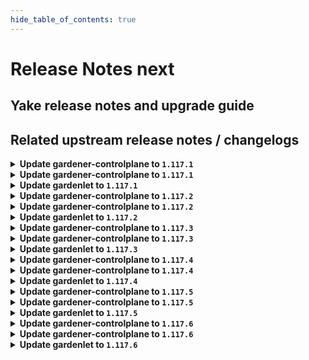 ```yaml
---
hide_table_of_contents: true
---
```


# Release Notes next

## Yake release notes and upgrade guide

## Related upstream release notes / changelogs


<details>
<summary><b>Update gardener-controlplane to <code>1.117.1</code></b></summary>

# [gardener/gardener]

## 🐛 Bug Fixes

- `[OPERATOR]` A bug which might lead to a crash loop backoff of `gardener-controller-manager` when removing legacy seeds labels has been fixed. by @oliver-goetz [#11928]
## 🏃 Others

- `[OPERATOR]` Fix an issue where envoy filters to handle proxy-protocol are not deployed, even if configured for istio load-balancers. by @axel7born [#11919]

## Helm Charts
- controlplane: `europe-docker.pkg.dev/gardener-project/releases/charts/gardener/controlplane:v1.117.1`
- gardenlet: `europe-docker.pkg.dev/gardener-project/releases/charts/gardener/gardenlet:v1.117.1`
- operator: `europe-docker.pkg.dev/gardener-project/releases/charts/gardener/operator:v1.117.1`
- resource-manager: `europe-docker.pkg.dev/gardener-project/releases/charts/gardener/resource-manager:v1.117.1`
## Docker Images
- admission-controller: `europe-docker.pkg.dev/gardener-project/releases/gardener/admission-controller:v1.117.1`
- apiserver: `europe-docker.pkg.dev/gardener-project/releases/gardener/apiserver:v1.117.1`
- controller-manager: `europe-docker.pkg.dev/gardener-project/releases/gardener/controller-manager:v1.117.1`
- gardenlet: `europe-docker.pkg.dev/gardener-project/releases/gardener/gardenlet:v1.117.1`
- node-agent: `europe-docker.pkg.dev/gardener-project/releases/gardener/node-agent:v1.117.1`
- operator: `europe-docker.pkg.dev/gardener-project/releases/gardener/operator:v1.117.1`
- resource-manager: `europe-docker.pkg.dev/gardener-project/releases/gardener/resource-manager:v1.117.1`
- scheduler: `europe-docker.pkg.dev/gardener-project/releases/gardener/scheduler:v1.117.1`


</details>

<details>
<summary><b>Update gardener-controlplane to <code>1.117.1</code></b></summary>

# [gardener/gardener]

## 🐛 Bug Fixes

- `[OPERATOR]` A bug which might lead to a crash loop backoff of `gardener-controller-manager` when removing legacy seeds labels has been fixed. by @oliver-goetz [#11928]
## 🏃 Others

- `[OPERATOR]` Fix an issue where envoy filters to handle proxy-protocol are not deployed, even if configured for istio load-balancers. by @axel7born [#11919]

## Helm Charts
- controlplane: `europe-docker.pkg.dev/gardener-project/releases/charts/gardener/controlplane:v1.117.1`
- gardenlet: `europe-docker.pkg.dev/gardener-project/releases/charts/gardener/gardenlet:v1.117.1`
- operator: `europe-docker.pkg.dev/gardener-project/releases/charts/gardener/operator:v1.117.1`
- resource-manager: `europe-docker.pkg.dev/gardener-project/releases/charts/gardener/resource-manager:v1.117.1`
## Docker Images
- admission-controller: `europe-docker.pkg.dev/gardener-project/releases/gardener/admission-controller:v1.117.1`
- apiserver: `europe-docker.pkg.dev/gardener-project/releases/gardener/apiserver:v1.117.1`
- controller-manager: `europe-docker.pkg.dev/gardener-project/releases/gardener/controller-manager:v1.117.1`
- gardenlet: `europe-docker.pkg.dev/gardener-project/releases/gardener/gardenlet:v1.117.1`
- node-agent: `europe-docker.pkg.dev/gardener-project/releases/gardener/node-agent:v1.117.1`
- operator: `europe-docker.pkg.dev/gardener-project/releases/gardener/operator:v1.117.1`
- resource-manager: `europe-docker.pkg.dev/gardener-project/releases/gardener/resource-manager:v1.117.1`
- scheduler: `europe-docker.pkg.dev/gardener-project/releases/gardener/scheduler:v1.117.1`


</details>

<details>
<summary><b>Update gardenlet to <code>1.117.1</code></b></summary>

# [gardener/gardener]

## 🐛 Bug Fixes

- `[OPERATOR]` A bug which might lead to a crash loop backoff of `gardener-controller-manager` when removing legacy seeds labels has been fixed. by @oliver-goetz [#11928]
## 🏃 Others

- `[OPERATOR]` Fix an issue where envoy filters to handle proxy-protocol are not deployed, even if configured for istio load-balancers. by @axel7born [#11919]

## Helm Charts
- controlplane: `europe-docker.pkg.dev/gardener-project/releases/charts/gardener/controlplane:v1.117.1`
- gardenlet: `europe-docker.pkg.dev/gardener-project/releases/charts/gardener/gardenlet:v1.117.1`
- operator: `europe-docker.pkg.dev/gardener-project/releases/charts/gardener/operator:v1.117.1`
- resource-manager: `europe-docker.pkg.dev/gardener-project/releases/charts/gardener/resource-manager:v1.117.1`
## Docker Images
- admission-controller: `europe-docker.pkg.dev/gardener-project/releases/gardener/admission-controller:v1.117.1`
- apiserver: `europe-docker.pkg.dev/gardener-project/releases/gardener/apiserver:v1.117.1`
- controller-manager: `europe-docker.pkg.dev/gardener-project/releases/gardener/controller-manager:v1.117.1`
- gardenlet: `europe-docker.pkg.dev/gardener-project/releases/gardener/gardenlet:v1.117.1`
- node-agent: `europe-docker.pkg.dev/gardener-project/releases/gardener/node-agent:v1.117.1`
- operator: `europe-docker.pkg.dev/gardener-project/releases/gardener/operator:v1.117.1`
- resource-manager: `europe-docker.pkg.dev/gardener-project/releases/gardener/resource-manager:v1.117.1`
- scheduler: `europe-docker.pkg.dev/gardener-project/releases/gardener/scheduler:v1.117.1`


</details>

<details>
<summary><b>Update gardener-controlplane to <code>1.117.2</code></b></summary>

# [gardener/gardener]

## 🐛 Bug Fixes

- `[OPERATOR]` Fix a regression that prevented the cache Prometheus in a Gardener managed seed from scraping the cadvisor and kubelet metrics of the seed nodes, and hence the shoot control plane Plutono dashboards could not show e.g. the CPU usage of the control plane components. by @istvanballok [#11969]

## Helm Charts
- controlplane: `europe-docker.pkg.dev/gardener-project/releases/charts/gardener/controlplane:v1.117.2`
- gardenlet: `europe-docker.pkg.dev/gardener-project/releases/charts/gardener/gardenlet:v1.117.2`
- operator: `europe-docker.pkg.dev/gardener-project/releases/charts/gardener/operator:v1.117.2`
- resource-manager: `europe-docker.pkg.dev/gardener-project/releases/charts/gardener/resource-manager:v1.117.2`
## Docker Images
- admission-controller: `europe-docker.pkg.dev/gardener-project/releases/gardener/admission-controller:v1.117.2`
- apiserver: `europe-docker.pkg.dev/gardener-project/releases/gardener/apiserver:v1.117.2`
- controller-manager: `europe-docker.pkg.dev/gardener-project/releases/gardener/controller-manager:v1.117.2`
- gardenlet: `europe-docker.pkg.dev/gardener-project/releases/gardener/gardenlet:v1.117.2`
- node-agent: `europe-docker.pkg.dev/gardener-project/releases/gardener/node-agent:v1.117.2`
- operator: `europe-docker.pkg.dev/gardener-project/releases/gardener/operator:v1.117.2`
- resource-manager: `europe-docker.pkg.dev/gardener-project/releases/gardener/resource-manager:v1.117.2`
- scheduler: `europe-docker.pkg.dev/gardener-project/releases/gardener/scheduler:v1.117.2`


</details>

<details>
<summary><b>Update gardener-controlplane to <code>1.117.2</code></b></summary>

# [gardener/gardener]

## 🐛 Bug Fixes

- `[OPERATOR]` Fix a regression that prevented the cache Prometheus in a Gardener managed seed from scraping the cadvisor and kubelet metrics of the seed nodes, and hence the shoot control plane Plutono dashboards could not show e.g. the CPU usage of the control plane components. by @istvanballok [#11969]

## Helm Charts
- controlplane: `europe-docker.pkg.dev/gardener-project/releases/charts/gardener/controlplane:v1.117.2`
- gardenlet: `europe-docker.pkg.dev/gardener-project/releases/charts/gardener/gardenlet:v1.117.2`
- operator: `europe-docker.pkg.dev/gardener-project/releases/charts/gardener/operator:v1.117.2`
- resource-manager: `europe-docker.pkg.dev/gardener-project/releases/charts/gardener/resource-manager:v1.117.2`
## Docker Images
- admission-controller: `europe-docker.pkg.dev/gardener-project/releases/gardener/admission-controller:v1.117.2`
- apiserver: `europe-docker.pkg.dev/gardener-project/releases/gardener/apiserver:v1.117.2`
- controller-manager: `europe-docker.pkg.dev/gardener-project/releases/gardener/controller-manager:v1.117.2`
- gardenlet: `europe-docker.pkg.dev/gardener-project/releases/gardener/gardenlet:v1.117.2`
- node-agent: `europe-docker.pkg.dev/gardener-project/releases/gardener/node-agent:v1.117.2`
- operator: `europe-docker.pkg.dev/gardener-project/releases/gardener/operator:v1.117.2`
- resource-manager: `europe-docker.pkg.dev/gardener-project/releases/gardener/resource-manager:v1.117.2`
- scheduler: `europe-docker.pkg.dev/gardener-project/releases/gardener/scheduler:v1.117.2`


</details>

<details>
<summary><b>Update gardenlet to <code>1.117.2</code></b></summary>

# [gardener/gardener]

## 🐛 Bug Fixes

- `[OPERATOR]` Fix a regression that prevented the cache Prometheus in a Gardener managed seed from scraping the cadvisor and kubelet metrics of the seed nodes, and hence the shoot control plane Plutono dashboards could not show e.g. the CPU usage of the control plane components. by @istvanballok [#11969]

## Helm Charts
- controlplane: `europe-docker.pkg.dev/gardener-project/releases/charts/gardener/controlplane:v1.117.2`
- gardenlet: `europe-docker.pkg.dev/gardener-project/releases/charts/gardener/gardenlet:v1.117.2`
- operator: `europe-docker.pkg.dev/gardener-project/releases/charts/gardener/operator:v1.117.2`
- resource-manager: `europe-docker.pkg.dev/gardener-project/releases/charts/gardener/resource-manager:v1.117.2`
## Docker Images
- admission-controller: `europe-docker.pkg.dev/gardener-project/releases/gardener/admission-controller:v1.117.2`
- apiserver: `europe-docker.pkg.dev/gardener-project/releases/gardener/apiserver:v1.117.2`
- controller-manager: `europe-docker.pkg.dev/gardener-project/releases/gardener/controller-manager:v1.117.2`
- gardenlet: `europe-docker.pkg.dev/gardener-project/releases/gardener/gardenlet:v1.117.2`
- node-agent: `europe-docker.pkg.dev/gardener-project/releases/gardener/node-agent:v1.117.2`
- operator: `europe-docker.pkg.dev/gardener-project/releases/gardener/operator:v1.117.2`
- resource-manager: `europe-docker.pkg.dev/gardener-project/releases/gardener/resource-manager:v1.117.2`
- scheduler: `europe-docker.pkg.dev/gardener-project/releases/gardener/scheduler:v1.117.2`


</details>

<details>
<summary><b>Update gardener-controlplane to <code>1.117.3</code></b></summary>

no release notes available

## Helm Charts
- controlplane: `europe-docker.pkg.dev/gardener-project/releases/charts/gardener/controlplane:v1.117.3`
- gardenlet: `europe-docker.pkg.dev/gardener-project/releases/charts/gardener/gardenlet:v1.117.3`
- operator: `europe-docker.pkg.dev/gardener-project/releases/charts/gardener/operator:v1.117.3`
- resource-manager: `europe-docker.pkg.dev/gardener-project/releases/charts/gardener/resource-manager:v1.117.3`
## Docker Images
- admission-controller: `europe-docker.pkg.dev/gardener-project/releases/gardener/admission-controller:v1.117.3`
- apiserver: `europe-docker.pkg.dev/gardener-project/releases/gardener/apiserver:v1.117.3`
- controller-manager: `europe-docker.pkg.dev/gardener-project/releases/gardener/controller-manager:v1.117.3`
- gardenlet: `europe-docker.pkg.dev/gardener-project/releases/gardener/gardenlet:v1.117.3`
- node-agent: `europe-docker.pkg.dev/gardener-project/releases/gardener/node-agent:v1.117.3`
- operator: `europe-docker.pkg.dev/gardener-project/releases/gardener/operator:v1.117.3`
- resource-manager: `europe-docker.pkg.dev/gardener-project/releases/gardener/resource-manager:v1.117.3`
- scheduler: `europe-docker.pkg.dev/gardener-project/releases/gardener/scheduler:v1.117.3`


</details>

<details>
<summary><b>Update gardener-controlplane to <code>1.117.3</code></b></summary>

no release notes available

## Helm Charts
- controlplane: `europe-docker.pkg.dev/gardener-project/releases/charts/gardener/controlplane:v1.117.3`
- gardenlet: `europe-docker.pkg.dev/gardener-project/releases/charts/gardener/gardenlet:v1.117.3`
- operator: `europe-docker.pkg.dev/gardener-project/releases/charts/gardener/operator:v1.117.3`
- resource-manager: `europe-docker.pkg.dev/gardener-project/releases/charts/gardener/resource-manager:v1.117.3`
## Docker Images
- admission-controller: `europe-docker.pkg.dev/gardener-project/releases/gardener/admission-controller:v1.117.3`
- apiserver: `europe-docker.pkg.dev/gardener-project/releases/gardener/apiserver:v1.117.3`
- controller-manager: `europe-docker.pkg.dev/gardener-project/releases/gardener/controller-manager:v1.117.3`
- gardenlet: `europe-docker.pkg.dev/gardener-project/releases/gardener/gardenlet:v1.117.3`
- node-agent: `europe-docker.pkg.dev/gardener-project/releases/gardener/node-agent:v1.117.3`
- operator: `europe-docker.pkg.dev/gardener-project/releases/gardener/operator:v1.117.3`
- resource-manager: `europe-docker.pkg.dev/gardener-project/releases/gardener/resource-manager:v1.117.3`
- scheduler: `europe-docker.pkg.dev/gardener-project/releases/gardener/scheduler:v1.117.3`


</details>

<details>
<summary><b>Update gardenlet to <code>1.117.3</code></b></summary>

no release notes available

## Helm Charts
- controlplane: `europe-docker.pkg.dev/gardener-project/releases/charts/gardener/controlplane:v1.117.3`
- gardenlet: `europe-docker.pkg.dev/gardener-project/releases/charts/gardener/gardenlet:v1.117.3`
- operator: `europe-docker.pkg.dev/gardener-project/releases/charts/gardener/operator:v1.117.3`
- resource-manager: `europe-docker.pkg.dev/gardener-project/releases/charts/gardener/resource-manager:v1.117.3`
## Docker Images
- admission-controller: `europe-docker.pkg.dev/gardener-project/releases/gardener/admission-controller:v1.117.3`
- apiserver: `europe-docker.pkg.dev/gardener-project/releases/gardener/apiserver:v1.117.3`
- controller-manager: `europe-docker.pkg.dev/gardener-project/releases/gardener/controller-manager:v1.117.3`
- gardenlet: `europe-docker.pkg.dev/gardener-project/releases/gardener/gardenlet:v1.117.3`
- node-agent: `europe-docker.pkg.dev/gardener-project/releases/gardener/node-agent:v1.117.3`
- operator: `europe-docker.pkg.dev/gardener-project/releases/gardener/operator:v1.117.3`
- resource-manager: `europe-docker.pkg.dev/gardener-project/releases/gardener/resource-manager:v1.117.3`
- scheduler: `europe-docker.pkg.dev/gardener-project/releases/gardener/scheduler:v1.117.3`


</details>

<details>
<summary><b>Update gardener-controlplane to <code>1.117.4</code></b></summary>

# [gardener/gardener]

## 🐛 Bug Fixes

- `[OPERATOR]` Fix a regression that prevented the cache Prometheus in a Gardener managed seed from scraping the cadvisor and kubelet metrics of the seed nodes, and hence the shoot control plane Plutono dashboards could not show e.g. the CPU usage of the control plane components. (part 2) by @istvanballok [#12048]
- `[OPERATOR]` An issue preventing vpa-updater to patch events when recording eviction event on VerticalPodAutoscaler resource is now fixed. by @ialidzhikov [#12036]

## Helm Charts
- controlplane: `europe-docker.pkg.dev/gardener-project/releases/charts/gardener/controlplane:v1.117.4`
- gardenlet: `europe-docker.pkg.dev/gardener-project/releases/charts/gardener/gardenlet:v1.117.4`
- operator: `europe-docker.pkg.dev/gardener-project/releases/charts/gardener/operator:v1.117.4`
- resource-manager: `europe-docker.pkg.dev/gardener-project/releases/charts/gardener/resource-manager:v1.117.4`
## Container (OCI) Images
- admission-controller: `europe-docker.pkg.dev/gardener-project/releases/gardener/admission-controller:v1.117.4`
- apiserver: `europe-docker.pkg.dev/gardener-project/releases/gardener/apiserver:v1.117.4`
- controller-manager: `europe-docker.pkg.dev/gardener-project/releases/gardener/controller-manager:v1.117.4`
- gardenlet: `europe-docker.pkg.dev/gardener-project/releases/gardener/gardenlet:v1.117.4`
- node-agent: `europe-docker.pkg.dev/gardener-project/releases/gardener/node-agent:v1.117.4`
- operator: `europe-docker.pkg.dev/gardener-project/releases/gardener/operator:v1.117.4`
- resource-manager: `europe-docker.pkg.dev/gardener-project/releases/gardener/resource-manager:v1.117.4`
- scheduler: `europe-docker.pkg.dev/gardener-project/releases/gardener/scheduler:v1.117.4`


</details>

<details>
<summary><b>Update gardener-controlplane to <code>1.117.4</code></b></summary>

# [gardener/gardener]

## 🐛 Bug Fixes

- `[OPERATOR]` Fix a regression that prevented the cache Prometheus in a Gardener managed seed from scraping the cadvisor and kubelet metrics of the seed nodes, and hence the shoot control plane Plutono dashboards could not show e.g. the CPU usage of the control plane components. (part 2) by @istvanballok [#12048]
- `[OPERATOR]` An issue preventing vpa-updater to patch events when recording eviction event on VerticalPodAutoscaler resource is now fixed. by @ialidzhikov [#12036]

## Helm Charts
- controlplane: `europe-docker.pkg.dev/gardener-project/releases/charts/gardener/controlplane:v1.117.4`
- gardenlet: `europe-docker.pkg.dev/gardener-project/releases/charts/gardener/gardenlet:v1.117.4`
- operator: `europe-docker.pkg.dev/gardener-project/releases/charts/gardener/operator:v1.117.4`
- resource-manager: `europe-docker.pkg.dev/gardener-project/releases/charts/gardener/resource-manager:v1.117.4`
## Container (OCI) Images
- admission-controller: `europe-docker.pkg.dev/gardener-project/releases/gardener/admission-controller:v1.117.4`
- apiserver: `europe-docker.pkg.dev/gardener-project/releases/gardener/apiserver:v1.117.4`
- controller-manager: `europe-docker.pkg.dev/gardener-project/releases/gardener/controller-manager:v1.117.4`
- gardenlet: `europe-docker.pkg.dev/gardener-project/releases/gardener/gardenlet:v1.117.4`
- node-agent: `europe-docker.pkg.dev/gardener-project/releases/gardener/node-agent:v1.117.4`
- operator: `europe-docker.pkg.dev/gardener-project/releases/gardener/operator:v1.117.4`
- resource-manager: `europe-docker.pkg.dev/gardener-project/releases/gardener/resource-manager:v1.117.4`
- scheduler: `europe-docker.pkg.dev/gardener-project/releases/gardener/scheduler:v1.117.4`


</details>

<details>
<summary><b>Update gardenlet to <code>1.117.4</code></b></summary>

# [gardener/gardener]

## 🐛 Bug Fixes

- `[OPERATOR]` Fix a regression that prevented the cache Prometheus in a Gardener managed seed from scraping the cadvisor and kubelet metrics of the seed nodes, and hence the shoot control plane Plutono dashboards could not show e.g. the CPU usage of the control plane components. (part 2) by @istvanballok [#12048]
- `[OPERATOR]` An issue preventing vpa-updater to patch events when recording eviction event on VerticalPodAutoscaler resource is now fixed. by @ialidzhikov [#12036]

## Helm Charts
- controlplane: `europe-docker.pkg.dev/gardener-project/releases/charts/gardener/controlplane:v1.117.4`
- gardenlet: `europe-docker.pkg.dev/gardener-project/releases/charts/gardener/gardenlet:v1.117.4`
- operator: `europe-docker.pkg.dev/gardener-project/releases/charts/gardener/operator:v1.117.4`
- resource-manager: `europe-docker.pkg.dev/gardener-project/releases/charts/gardener/resource-manager:v1.117.4`
## Container (OCI) Images
- admission-controller: `europe-docker.pkg.dev/gardener-project/releases/gardener/admission-controller:v1.117.4`
- apiserver: `europe-docker.pkg.dev/gardener-project/releases/gardener/apiserver:v1.117.4`
- controller-manager: `europe-docker.pkg.dev/gardener-project/releases/gardener/controller-manager:v1.117.4`
- gardenlet: `europe-docker.pkg.dev/gardener-project/releases/gardener/gardenlet:v1.117.4`
- node-agent: `europe-docker.pkg.dev/gardener-project/releases/gardener/node-agent:v1.117.4`
- operator: `europe-docker.pkg.dev/gardener-project/releases/gardener/operator:v1.117.4`
- resource-manager: `europe-docker.pkg.dev/gardener-project/releases/gardener/resource-manager:v1.117.4`
- scheduler: `europe-docker.pkg.dev/gardener-project/releases/gardener/scheduler:v1.117.4`


</details>

<details>
<summary><b>Update gardener-controlplane to <code>1.117.5</code></b></summary>

# [gardener/gardener]

## 🐛 Bug Fixes

- `[OPERATOR]` A bug preventing the `system:serviceaccount:kube-system:gardener-internal` service account, used by `gardener-operator`, to label restricted resources was fixed. by @dimityrmirchev [#12065]
## 🏃 Others

- `[OPERATOR]` It is now ensured that extension admission webhooks have validated `WorkloadIdentity`s/`Secret`s referenced in `Shoot`s. by @rfranzke [#12076]
- `[OPERATOR]` Set minAllowed CPU to `150m` for prometheus-shoot to avoid frequent evictions by @voelzmo [#12079]
- `[OPERATOR]` Annotations and labels are now ignored when creating referenced resources in the shoot control plane namespaces in seed clusters. by @rfranzke [#12066]
- `[OPERATOR]` A new check ensures that only owners and project members with a UAM role are allowed to modify the project owner. by @timuthy [#12083]
- `[DEVELOPER]` The `admission-local` deployment was fixed to work with KinD based test setup. by @timuthy [#12107]

## Helm Charts
- controlplane: `europe-docker.pkg.dev/gardener-project/releases/charts/gardener/controlplane:v1.117.5`
- gardenlet: `europe-docker.pkg.dev/gardener-project/releases/charts/gardener/gardenlet:v1.117.5`
- operator: `europe-docker.pkg.dev/gardener-project/releases/charts/gardener/operator:v1.117.5`
- resource-manager: `europe-docker.pkg.dev/gardener-project/releases/charts/gardener/resource-manager:v1.117.5`
## Container (OCI) Images
- admission-controller: `europe-docker.pkg.dev/gardener-project/releases/gardener/admission-controller:v1.117.5`
- apiserver: `europe-docker.pkg.dev/gardener-project/releases/gardener/apiserver:v1.117.5`
- controller-manager: `europe-docker.pkg.dev/gardener-project/releases/gardener/controller-manager:v1.117.5`
- gardenlet: `europe-docker.pkg.dev/gardener-project/releases/gardener/gardenlet:v1.117.5`
- node-agent: `europe-docker.pkg.dev/gardener-project/releases/gardener/node-agent:v1.117.5`
- operator: `europe-docker.pkg.dev/gardener-project/releases/gardener/operator:v1.117.5`
- resource-manager: `europe-docker.pkg.dev/gardener-project/releases/gardener/resource-manager:v1.117.5`
- scheduler: `europe-docker.pkg.dev/gardener-project/releases/gardener/scheduler:v1.117.5`


</details>

<details>
<summary><b>Update gardener-controlplane to <code>1.117.5</code></b></summary>

# [gardener/gardener]

## 🐛 Bug Fixes

- `[OPERATOR]` A bug preventing the `system:serviceaccount:kube-system:gardener-internal` service account, used by `gardener-operator`, to label restricted resources was fixed. by @dimityrmirchev [#12065]
## 🏃 Others

- `[OPERATOR]` It is now ensured that extension admission webhooks have validated `WorkloadIdentity`s/`Secret`s referenced in `Shoot`s. by @rfranzke [#12076]
- `[OPERATOR]` Set minAllowed CPU to `150m` for prometheus-shoot to avoid frequent evictions by @voelzmo [#12079]
- `[OPERATOR]` Annotations and labels are now ignored when creating referenced resources in the shoot control plane namespaces in seed clusters. by @rfranzke [#12066]
- `[OPERATOR]` A new check ensures that only owners and project members with a UAM role are allowed to modify the project owner. by @timuthy [#12083]
- `[DEVELOPER]` The `admission-local` deployment was fixed to work with KinD based test setup. by @timuthy [#12107]

## Helm Charts
- controlplane: `europe-docker.pkg.dev/gardener-project/releases/charts/gardener/controlplane:v1.117.5`
- gardenlet: `europe-docker.pkg.dev/gardener-project/releases/charts/gardener/gardenlet:v1.117.5`
- operator: `europe-docker.pkg.dev/gardener-project/releases/charts/gardener/operator:v1.117.5`
- resource-manager: `europe-docker.pkg.dev/gardener-project/releases/charts/gardener/resource-manager:v1.117.5`
## Container (OCI) Images
- admission-controller: `europe-docker.pkg.dev/gardener-project/releases/gardener/admission-controller:v1.117.5`
- apiserver: `europe-docker.pkg.dev/gardener-project/releases/gardener/apiserver:v1.117.5`
- controller-manager: `europe-docker.pkg.dev/gardener-project/releases/gardener/controller-manager:v1.117.5`
- gardenlet: `europe-docker.pkg.dev/gardener-project/releases/gardener/gardenlet:v1.117.5`
- node-agent: `europe-docker.pkg.dev/gardener-project/releases/gardener/node-agent:v1.117.5`
- operator: `europe-docker.pkg.dev/gardener-project/releases/gardener/operator:v1.117.5`
- resource-manager: `europe-docker.pkg.dev/gardener-project/releases/gardener/resource-manager:v1.117.5`
- scheduler: `europe-docker.pkg.dev/gardener-project/releases/gardener/scheduler:v1.117.5`


</details>

<details>
<summary><b>Update gardenlet to <code>1.117.5</code></b></summary>

# [gardener/gardener]

## 🐛 Bug Fixes

- `[OPERATOR]` A bug preventing the `system:serviceaccount:kube-system:gardener-internal` service account, used by `gardener-operator`, to label restricted resources was fixed. by @dimityrmirchev [#12065]
## 🏃 Others

- `[OPERATOR]` It is now ensured that extension admission webhooks have validated `WorkloadIdentity`s/`Secret`s referenced in `Shoot`s. by @rfranzke [#12076]
- `[OPERATOR]` Set minAllowed CPU to `150m` for prometheus-shoot to avoid frequent evictions by @voelzmo [#12079]
- `[OPERATOR]` Annotations and labels are now ignored when creating referenced resources in the shoot control plane namespaces in seed clusters. by @rfranzke [#12066]
- `[OPERATOR]` A new check ensures that only owners and project members with a UAM role are allowed to modify the project owner. by @timuthy [#12083]
- `[DEVELOPER]` The `admission-local` deployment was fixed to work with KinD based test setup. by @timuthy [#12107]

## Helm Charts
- controlplane: `europe-docker.pkg.dev/gardener-project/releases/charts/gardener/controlplane:v1.117.5`
- gardenlet: `europe-docker.pkg.dev/gardener-project/releases/charts/gardener/gardenlet:v1.117.5`
- operator: `europe-docker.pkg.dev/gardener-project/releases/charts/gardener/operator:v1.117.5`
- resource-manager: `europe-docker.pkg.dev/gardener-project/releases/charts/gardener/resource-manager:v1.117.5`
## Container (OCI) Images
- admission-controller: `europe-docker.pkg.dev/gardener-project/releases/gardener/admission-controller:v1.117.5`
- apiserver: `europe-docker.pkg.dev/gardener-project/releases/gardener/apiserver:v1.117.5`
- controller-manager: `europe-docker.pkg.dev/gardener-project/releases/gardener/controller-manager:v1.117.5`
- gardenlet: `europe-docker.pkg.dev/gardener-project/releases/gardener/gardenlet:v1.117.5`
- node-agent: `europe-docker.pkg.dev/gardener-project/releases/gardener/node-agent:v1.117.5`
- operator: `europe-docker.pkg.dev/gardener-project/releases/gardener/operator:v1.117.5`
- resource-manager: `europe-docker.pkg.dev/gardener-project/releases/gardener/resource-manager:v1.117.5`
- scheduler: `europe-docker.pkg.dev/gardener-project/releases/gardener/scheduler:v1.117.5`


</details>

<details>
<summary><b>Update gardener-controlplane to <code>1.117.6</code></b></summary>

# [gardener/gardener]

## 🐛 Bug Fixes

- `[OPERATOR]` The deletion of `NamespacedCloudProfile`s has been fixed. Previously, users could not delete these resources if objects with the same name but in different namespaces existed in the landscape. Gardener incorrectly reported them as still being referenced by shoot clusters. by @timuthy [#12193]

## Helm Charts
- controlplane: `europe-docker.pkg.dev/gardener-project/releases/charts/gardener/controlplane:v1.117.6`
- gardenlet: `europe-docker.pkg.dev/gardener-project/releases/charts/gardener/gardenlet:v1.117.6`
- operator: `europe-docker.pkg.dev/gardener-project/releases/charts/gardener/operator:v1.117.6`
- resource-manager: `europe-docker.pkg.dev/gardener-project/releases/charts/gardener/resource-manager:v1.117.6`
## Container (OCI) Images
- admission-controller: `europe-docker.pkg.dev/gardener-project/releases/gardener/admission-controller:v1.117.6`
- apiserver: `europe-docker.pkg.dev/gardener-project/releases/gardener/apiserver:v1.117.6`
- controller-manager: `europe-docker.pkg.dev/gardener-project/releases/gardener/controller-manager:v1.117.6`
- gardenlet: `europe-docker.pkg.dev/gardener-project/releases/gardener/gardenlet:v1.117.6`
- node-agent: `europe-docker.pkg.dev/gardener-project/releases/gardener/node-agent:v1.117.6`
- operator: `europe-docker.pkg.dev/gardener-project/releases/gardener/operator:v1.117.6`
- resource-manager: `europe-docker.pkg.dev/gardener-project/releases/gardener/resource-manager:v1.117.6`
- scheduler: `europe-docker.pkg.dev/gardener-project/releases/gardener/scheduler:v1.117.6`


</details>

<details>
<summary><b>Update gardener-controlplane to <code>1.117.6</code></b></summary>

# [gardener/gardener]

## 🐛 Bug Fixes

- `[OPERATOR]` The deletion of `NamespacedCloudProfile`s has been fixed. Previously, users could not delete these resources if objects with the same name but in different namespaces existed in the landscape. Gardener incorrectly reported them as still being referenced by shoot clusters. by @timuthy [#12193]

## Helm Charts
- controlplane: `europe-docker.pkg.dev/gardener-project/releases/charts/gardener/controlplane:v1.117.6`
- gardenlet: `europe-docker.pkg.dev/gardener-project/releases/charts/gardener/gardenlet:v1.117.6`
- operator: `europe-docker.pkg.dev/gardener-project/releases/charts/gardener/operator:v1.117.6`
- resource-manager: `europe-docker.pkg.dev/gardener-project/releases/charts/gardener/resource-manager:v1.117.6`
## Container (OCI) Images
- admission-controller: `europe-docker.pkg.dev/gardener-project/releases/gardener/admission-controller:v1.117.6`
- apiserver: `europe-docker.pkg.dev/gardener-project/releases/gardener/apiserver:v1.117.6`
- controller-manager: `europe-docker.pkg.dev/gardener-project/releases/gardener/controller-manager:v1.117.6`
- gardenlet: `europe-docker.pkg.dev/gardener-project/releases/gardener/gardenlet:v1.117.6`
- node-agent: `europe-docker.pkg.dev/gardener-project/releases/gardener/node-agent:v1.117.6`
- operator: `europe-docker.pkg.dev/gardener-project/releases/gardener/operator:v1.117.6`
- resource-manager: `europe-docker.pkg.dev/gardener-project/releases/gardener/resource-manager:v1.117.6`
- scheduler: `europe-docker.pkg.dev/gardener-project/releases/gardener/scheduler:v1.117.6`


</details>

<details>
<summary><b>Update gardenlet to <code>1.117.6</code></b></summary>

# [gardener/gardener]

## 🐛 Bug Fixes

- `[OPERATOR]` The deletion of `NamespacedCloudProfile`s has been fixed. Previously, users could not delete these resources if objects with the same name but in different namespaces existed in the landscape. Gardener incorrectly reported them as still being referenced by shoot clusters. by @timuthy [#12193]

## Helm Charts
- controlplane: `europe-docker.pkg.dev/gardener-project/releases/charts/gardener/controlplane:v1.117.6`
- gardenlet: `europe-docker.pkg.dev/gardener-project/releases/charts/gardener/gardenlet:v1.117.6`
- operator: `europe-docker.pkg.dev/gardener-project/releases/charts/gardener/operator:v1.117.6`
- resource-manager: `europe-docker.pkg.dev/gardener-project/releases/charts/gardener/resource-manager:v1.117.6`
## Container (OCI) Images
- admission-controller: `europe-docker.pkg.dev/gardener-project/releases/gardener/admission-controller:v1.117.6`
- apiserver: `europe-docker.pkg.dev/gardener-project/releases/gardener/apiserver:v1.117.6`
- controller-manager: `europe-docker.pkg.dev/gardener-project/releases/gardener/controller-manager:v1.117.6`
- gardenlet: `europe-docker.pkg.dev/gardener-project/releases/gardener/gardenlet:v1.117.6`
- node-agent: `europe-docker.pkg.dev/gardener-project/releases/gardener/node-agent:v1.117.6`
- operator: `europe-docker.pkg.dev/gardener-project/releases/gardener/operator:v1.117.6`
- resource-manager: `europe-docker.pkg.dev/gardener-project/releases/gardener/resource-manager:v1.117.6`
- scheduler: `europe-docker.pkg.dev/gardener-project/releases/gardener/scheduler:v1.117.6`


</details>
